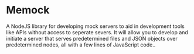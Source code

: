 # Memock
A NodeJS library for developing mock servers to aid in development tools like APIs without access to seperate severs. It will allow you to develop and initiate a server that serves predetermined files and JSON objects over predetermined nodes, all with a few lines of JavaScript code..
